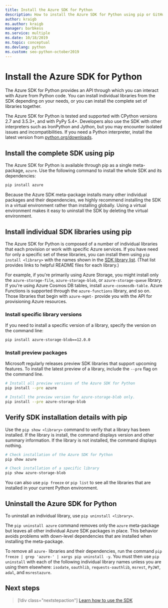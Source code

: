 ```yaml
---
title: Install the Azure SDK for Python
description: How to install the Azure SDK for Python using pip or GitHub. The Azure SDK can be installed as individual libraries or as a complete package.
author: kraigb
ms.author: kraigb
manager: barbkess
ms.service: multiple
ms.date: 10/18/2019
ms.topic: conceptual
ms.devlang: python
ms.custom: seo-python-october2019
---
```


# Install the Azure SDK for Python

The Azure SDK for Python provides an API through which you can interact with Azure from Python code. You can install individual libraries from the SDK depending on your needs, or you can install the complete set of libraries together.

The Azure SDK for Python is tested and supported with CPython versions 2.7 and 3.5.3+, and with PyPy 5.4+. Developers also use the SDK with other interpreters such as IronPython and Jython, but you may encounter isolated issues and incompatibilities. If you need a Python interpreter, install the latest version from [python.org/downloads](https://www.python.org/downloads).

## Install the complete SDK using pip

The Azure SDK for Python is available through pip as a single meta-package, `azure`. Use the following command to install the whole SDK and its dependencies:

```bash
pip install azure
```

Because the Azure SDK meta-package installs many other individual packages and their dependencies, we highly recommend installing the SDK in a virtual environment rather than installing globally. Using a virtual environment makes it easy to uninstall the SDK by deleting the virtual environment.

## Install individual SDK libraries using pip

The Azure SDK for Python is composed of a number of individual libraries that each provision or work with specific Azure services. If you have need for only a specific set of these libraries, you can install them using `pip install <library>` with the names shown in the [SDK library list](https://github.com/Azure/azure-sdk-for-python/blob/master/packages.md). (That list provides links to helpful README files for each library.)

For example, if you're primarily using Azure Storage, you might install only the `azure-storage-file`, `azure-storage-blob`, or `azure-storage-queue` library. If you're using Azure Cosmos DB tables, install `azure-cosmosdb-table`. Azure Functions is supported through the `azure-functions` library, and so on. Those libraries that begin with `azure-mgmt-` provide you with the API for provisioning Azure resources.

### Install specific library versions

If you need to install a specific version of a library, specify the version on the command line:

```bash
pip install azure-storage-blob==12.0.0
```

### Install preview packages

Microsoft regularly releases preview SDK libraries that support upcoming features. To install the latest preview of a library, include the `--pre` flag on the command line. 

```bash
# Install all preview versions of the Azure SDK for Python
pip install --pre azure

# Install the preview version for azure-storage-blob only.
pip install --pre azure-storage-blob
```

## Verify SDK installation details with pip

Use the `pip show <library>` command to verify that a library has been installed. If the library is install, the command displays version and other summary information. If the library is not installed, the command displays nothing.

```bash
# Check installation of the Azure SDK for Python
pip show azure

# Check installation of a specific library
pip show azure-storage-blob
```

You can also use `pip freeze` or `pip list` to see all the libraries that are installed in your current Python environment.

## Uninstall the Azure SDK for Python

To uninstall an individual library, use `pip uninstall <library>`.

The `pip uninstall azure` command removes only the `azure` meta-package but leaves all other individual Azure SDK packages in place. This behavior avoids problems with down-level dependencies that are installed when installing the meta-package.

To remove all `azure-` libraries and their dependencies, run the command `pip freeze | grep 'azure-' | xargs pip uninstall -y`. You must then use `pip uninstall` with each of the following individual library names unless you are using them elsewhere: `isodate`, `oauthlib`, `requests-oauthlib`, `msrest`, `PyJWT`, `adal`, and `msrestazure`.

## Next steps

> [!div class="nextstepaction"]
> [Learn how to use the SDK](python-sdk-azure-get-started.yml)
